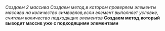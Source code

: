 *Создаем 2 массива*
*Создаем метод,в котором проверяем элементы массива на количество симвовлов,если элемент выполняет условие, считаем  количество подходящих элементов*
**Создаем метод,который выводит массив уже с подходящими элементами**